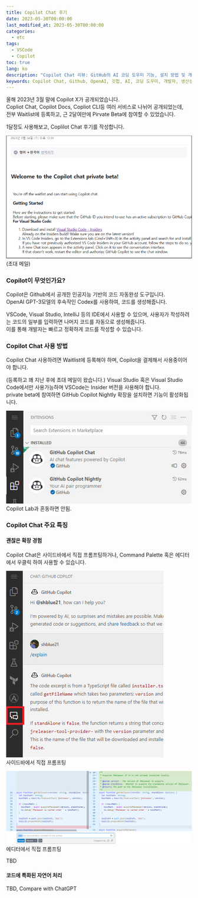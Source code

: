 ```yaml
---
title: Copilot Chat 후기
date: 2023-05-30T00:00:00
last_modified_at: 2023-05-30T00:00:00
categories:
  - etc
tags:
  - VSCode
  - Copilot
toc: true  
lang: ko
description: "Copilot Chat 리뷰: GitHub의 AI 코딩 도우미 기능, 설치 방법 및 개발자 생산성에 미치는 영향을 탐구"
keywords: Copilot Chat, Github, OpenAI, 깃헙, AI, 코딩 도우미, 개발자, 생산성
---
```

올해 2023년 3월 말에 Copilot X가 공개되었습니다.  
Copliot Chat, Copilot Docs, Copliot CLI등 여러 서비스로 나뉘어 공개되었는데,  
전부 Waitlist에 등록하고, 근 2달여만에 Pirvate Beta에 참여할 수 있었습니다.

1달정도 사용해보고, Coplilot Chat 후기를 작성합니다.

![private-beta](../../img/230629_CopilotChat_1.png)  
(초대 메일)

### Copilot이 무엇인가요?

Copilot은 Github에서 공개한 인공지능 기반의 코드 자동완성 도구입니다.  
OpenAI GPT-3모델의 후속작인 Codex를 사용하여, 코드를 생성해줍니다.  

VSCode, Visual Studio, IntelliJ 등의 IDE에서 사용할 수 있으며, 사용자가 작성하려는 코드의 일부를 입력하면 나머지 코드를 자동으로 생성해줍니다.  
이를 통해 개발자는 빠르고 정확하게 코드를 작성할 수 있습니다.

### Copilot Chat 사용 방법
Copilot Chat 사용하려면 Waitlist에 등록해야 하며, Copilot을 결제해서 사용중이어야 합니다.  

(등록하고 꽤 지난 후에 초대 메일이 왔습니다.)
Visual Studio 혹은 Visual Studio Code에서만 사용가능하며 VSCode는 Insider 버전을 사용해야 합니다.  
private beta에 참여하면 GitHub Copilot Nightly 확장을 설치하면 기능이 활성화됩니다.

![Extension](../../img/230629_CopilotChat_5.png)  
Copilot Lab과 혼동하면 안됨.



### Copilot Chat 주요 특징  
#### 괜찮은 확장 경험
Copilot Chat은 사이드바에서 직접 프롬프팅하거나, Command Palette 혹은 에디터에서 우클릭 하여 사용할 수 있습니다.

![Sidebar](../../img/230629_CopilotChat_2.png)  
사이드바에서 직접 프롬프팅  

![IDE](../../img/230629_CopilotChat_4.png)  
에디터에서 직접 프롬프팅

TBD
#### 코드에 특화된 자연어 처리
TBD, Compare with ChatGPT

